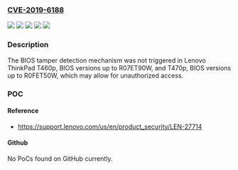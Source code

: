 ### [CVE-2019-6188](https://cve.mitre.org/cgi-bin/cvename.cgi?name=CVE-2019-6188)
![](https://img.shields.io/static/v1?label=Product&message=ThinkPad%20T460p&color=blue)
![](https://img.shields.io/static/v1?label=Product&message=ThinkPad%20T470p&color=blue)
![](https://img.shields.io/static/v1?label=Version&message=%3C%20R07ET90W%20&color=brighgreen)
![](https://img.shields.io/static/v1?label=Version&message=%3C%20R0FET50W%20&color=brighgreen)
![](https://img.shields.io/static/v1?label=Vulnerability&message=Unauthorized%20access&color=brighgreen)

### Description

The BIOS tamper detection mechanism was not triggered in Lenovo ThinkPad T460p, BIOS versions up to R07ET90W, and T470p, BIOS versions up to R0FET50W, which may allow for unauthorized access.

### POC

#### Reference
- https://support.lenovo.com/us/en/product_security/LEN-27714

#### Github
No PoCs found on GitHub currently.

